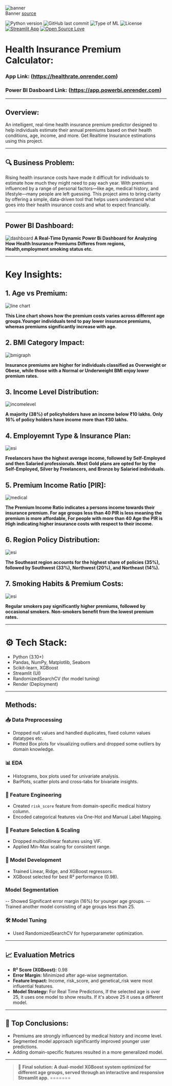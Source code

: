 ![banner](assets/banner.png)  
Banner [source](https://banner.godori.dev/)

![Python version](https://img.shields.io/badge/Python%20version-3.10%2B-lightgrey)
![GitHub last commit](https://img.shields.io/github/last-commit/adin11/ml-project-health-premium-prediction)
![Type of ML](https://img.shields.io/badge/Type%20of%20ML-Regression-blue)
![License](https://img.shields.io/badge/License-MIT-green)
[![Streamlit App](https://img.shields.io/badge/Deployed%20with-render-purple)]()
[![Open Source Love](https://badges.frapsoft.com/os/v1/open-source.svg?v=103)](https://github.com/ellerbrock/open-source-badges/)

# Health Insurance Premium Calculator:

### App Link: (https://healthrate.onrender.com)
### Power BI Dasboard Link: (https://app.powerbi.onrender.com)

---

## Overview:
An intelligent, real-time health insurance premium predictor designed to help individuals estimate their annual premiums based on their health conditions, age, income, and more. Get Realtime Insurance estimations using this project.

---

## 🔍 Business Problem:
Rising health insurance costs have made it difficult for individuals to estimate how much they might need to pay each year. With premiums influenced by a range of personal factors—like age, medical history, and lifestyle—many people are left guessing. This project aims to bring clarity by offering a simple, data-driven tool that helps users understand what goes into their health insurance costs and what to expect financially.

---

## Power BI Dashboard:
![dashboard](assets/dashboard.png)
**A Real-Time Dynamic Power Bi Dashboard for Analyzing How Health Insurance Premiums Differes from regions, Health,employment smoking status etc.**

--- 

# Key Insights:

## 1. Age vs Premium:
![line chart](assets/age.png)


**This Line chart shows how the premium costs varies across different age groups.Younger individuals tend to pay lower insurance premiums, whereas premiums significantly increase with age.**

## 2. BMI Category Impact:
![bmigraph](assets/bmi.png)


**Insurance premiums are higher for individuals classified as Overweight or Obese, while those with a Normal or Underweight BMI enjoy lower premium rates.**

## 3. Income Level Distribution:
![incomelevel](assets/income.png)


**A majority (38%) of policyholders have an income below ₹10 lakhs. Only 16% of policy holders have income more than ₹30 lakhs.**


## 4. Employemnt Type & Insurance Plan:
![esi](assets/insure.png)

**Freelancers have the highest average income, followed by Self-Employed and then Salaried professionals. Most Gold plans are opted for by the Self-Employed, Silver by Freelancers, and Bronze by Salaried individuals.**

## 5. Premium Income Ratio [PIR]:
![medical](assets/pri.png)


**The Premium Income Ratio indicates a persons income towards their insurance premium. For age groups less than 40 PIR is less meaning the premium is more affordable, For people with more than 40 Age the PIR is High indicating higher insurance costs with respect to their income.**

## 6. Region Policy Distribution:
![esi](assets/region.png)

**The Southeast region accounts for the highest share of policies (35%), followed by Southwest (33%), Northwest (20%), and Northeast (14%).**

## 7. Smoking Habits & Premium Costs:
![esi](assets/smoke.png)

**Regular smokers pay significantly higher premiums, followed by occasional smokers. Non-smokers benefit from the lowest premium rates.**

--- 

# ⚙️ Tech Stack:
- Python (3.10+)
- Pandas, NumPy, Matplotlib, Seaborn
- Scikit-learn, XGBoost
- Streamlit (UI)
- RandomizedSearchCV (for model tuning)
- Render (Deployment) 

---

## Methods:

### 📥 Data Preprocessing
- Dropped null values and handled duplicates, fixed column values datatypes etc.
- Plotted Box plots for visualizing outliers and dropped some outliers by domain knowledge.

### 📊 EDA
- Histograms, box plots used for univariate analysis.
- BarPlots, scatter plots and cross-tabs for bivariate insights.

### 🧠 Feature Engineering
- Created `risk_score` feature from domain-specific medical history column.
- Encoded categorical features via One-Hot and Manual Label Mapping.

### 🧮 Feature Selection & Scaling
- Dropped multicollinear features using VIF.
- Applied Min-Max scaling for consistent range.

### 🤖 Model Development
- Trained Linear, Ridge, and XGBoost regressors.
- XGBoost selected for best R² performance (0.98).

### Model Segmentation
-- Showed Significant error margin (16%) for younger age groups.
-- Trained another model consisting of age groups less than 25.

### 🛠️ Model Tuning
- Used RandomizedSearchCV for hyperparameter optimization.

---

## 📈 Evaluation Metrics
- **R² Score (XGBoost):** 0.98  
- **Error Margin:** Minimized after age-wise segmentation.  
- **Feature Impact:** Income, risk_score, and genetical_risk were most influential features.
- **Model Strategy:** For Real Time Predictions, If the selected age is over 25, it uses one model to show results. If it's above 25 it uses a different model.

---

## 📌 Top Conclusions:
- Premiums are strongly influenced by medical history and income level.
- Segmented model approach significantly improved younger user predictions.
- Adding domain-specific features resulted in a more generalized model.

---
> 🚀 **Final solution: A dual-model XGBoost system optimized for different age groups, served through an interactive and responsive Streamlit app.**
=======

